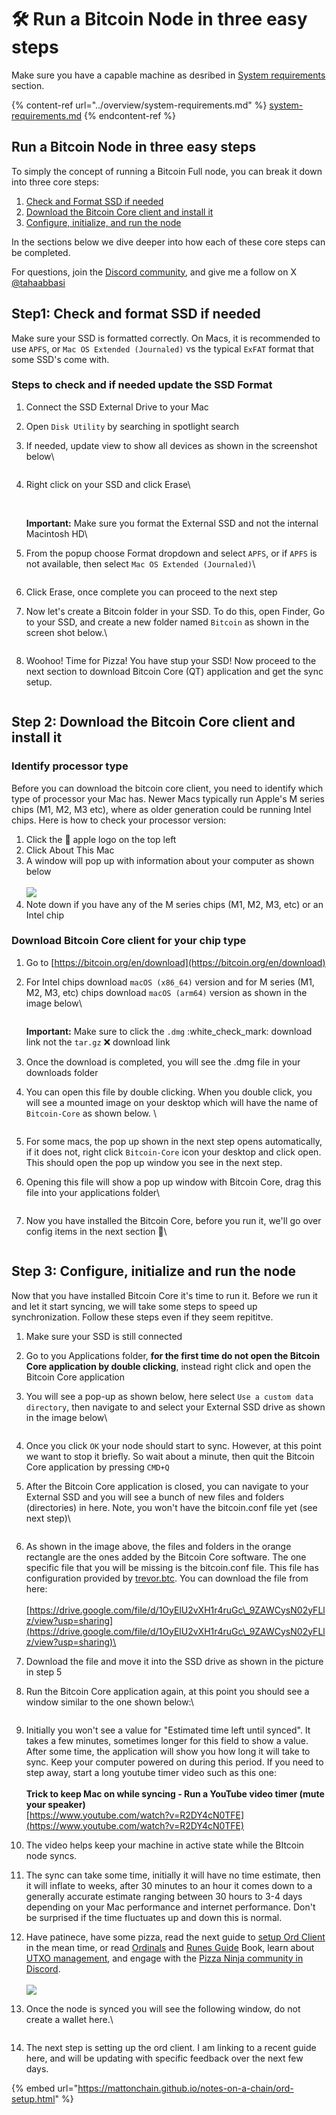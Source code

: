 # 🛠️ Run a Bitcoin Node in three easy steps

Make sure you have a capable machine as desribed in [System requirements](../overview/system-requirements.md) section.

{% content-ref url="../overview/system-requirements.md" %}
[system-requirements.md](../overview/system-requirements.md)
{% endcontent-ref %}

## Run a Bitcoin Node in three easy steps

To simply the concept of running a Bitcoin Full node, you can break it down into three core steps:

1. [Check and Format SSD if needed](run-a-bitcoin-node-in-three-easy-steps.md#step1-check-and-format-ssd-if-needed)
2. [Download the Bitcoin Core client and install it](run-a-bitcoin-node-in-three-easy-steps.md#step-2-download-the-bitcoin-core-client-and-install-it)
3. [Configure, initialize, and run the node](run-a-bitcoin-node-in-three-easy-steps.md#step-3-configure-initialize-and-run-the-node)

In the sections below we dive deeper into how each of these core steps can be completed.

For questions, join the [Discord community](https://discord.gg/ninjalerts), and give me a follow on X [@tahaabbasi](https://twitter.com/tahaabbasi)

## Step1: Check and format SSD if needed

Make sure your SSD is formatted correctly. On Macs, it is recommended to use `APFS`, or `Mac OS Extended (Journaled)` vs the typical `ExFAT` format that some SSD's come with.&#x20;

### Steps to check and if needed update the SSD Format

1. Connect the SSD External Drive to your Mac
2. Open `Disk Utility` by searching in spotlight search
3.  If needed, update view to show all devices as shown in the screenshot below\


    <figure><img src="../.gitbook/assets/image.png" alt=""><figcaption></figcaption></figure>
4.  Right click on your SSD and click Erase\


    <figure><img src="../.gitbook/assets/image (6).png" alt=""><figcaption></figcaption></figure>

    \
    **Important:** Make sure you format the External SSD and not the internal Macintosh HD\

5.  From the popup choose Format dropdown and select `APFS`, or if `APFS` is not available, then select `Mac OS Extended (Journaled)`\


    <figure><img src="../.gitbook/assets/image (1) (1).png" alt=""><figcaption></figcaption></figure>
6. Click Erase, once complete you can proceed to the next step
7.  Now let's create a Bitcoin folder in your SSD. To do this, open Finder, Go to your SSD, and create a new folder named `Bitcoin` as shown in the screen shot below.\


    <figure><img src="../.gitbook/assets/image (8).png" alt=""><figcaption></figcaption></figure>
8. Woohoo! Time for Pizza! You have stup your SSD! Now proceed to the next section to download Bitcoin Core (QT) application and get the sync setup.

<figure><img src="../.gitbook/assets/pizza.gif" alt=""><figcaption></figcaption></figure>

## Step 2: Download the Bitcoin Core client and install it

### Identify processor type

Before you can download the bitcoin core client, you need to identify which type of processor your Mac has. Newer Macs typically run Apple's M series chips (M1, M2, M3 etc), where as older generation could be running Intel chips. Here is how to check your processor version:

1. Click the  apple logo on the top left
2. Click About This Mac
3. A window will pop up with information about your computer as shown below\
   \
   ![](<../.gitbook/assets/image (2) (1).png>)
4. Note down if you have any of the M series chips (M1, M2, M3, etc) or an Intel chip

### Download Bitcoin Core client for your chip type

1. Go to [https://bitcoin.org/en/download](https://bitcoin.org/en/download)
2.  For Intel chips download `macOS (x86_64)` version and for M series (M1, M2, M3, etc) chips download `macOS (arm64)` version as shown in the image below\


    <figure><img src="../.gitbook/assets/image (3) (1).png" alt=""><figcaption></figcaption></figure>

    **Important:** Make sure to click the `.dmg` :white\_check\_mark: download link not the `tar.gz` :x: download link
3. Once the download is completed, you will see the .dmg file in your downloads folder
4.  You can open this file by double clicking. When you double click, you will see a mounted image on your desktop which will have the name of `Bitcoin-Core` as shown below. \


    <figure><img src="../.gitbook/assets/image (4).png" alt=""><figcaption></figcaption></figure>
5. For some macs, the pop up shown in the next step opens automatically, if it does not, right click `Bitcoin-Core` icon your desktop and click open. This should open the pop up window you see in the next step.
6.  Opening this file will show a pop up window with Bitcoin Core, drag this file into your applications folder\


    <figure><img src="../.gitbook/assets/image (4) (1).png" alt=""><figcaption></figcaption></figure>
7.  Now you have installed the Bitcoin Core, before you run it, we'll go over config items in the next section :rocket:\


    <figure><img src="../.gitbook/assets/pizza.gif" alt=""><figcaption></figcaption></figure>

## Step 3: Configure, initialize and run the node

Now that you have installed Bitcoin Core it's time to run it. Before we run it and let it start syncing, we will take some steps to speed up synchronization. Follow these steps even if they seem repititve.&#x20;

1. Make sure your SSD is still connected
2. Go to you Applications folder, **for the first time do not open the Bitcoin Core application by double clicking**, instead right click and open the Bitcoin Core application
3.  You will see a pop-up as shown below, here select `Use a custom data directory`, then navigate to and select your External SSD drive as shown in the image below\


    <figure><img src="../.gitbook/assets/image (10).png" alt=""><figcaption></figcaption></figure>
4. Once you click `OK` your node should start to sync. However, at this point we want to stop it briefly. So wait about a minute, then quit the Bitcoin Core application by pressing `CMD+Q`&#x20;
5.  After the Bitcoin Core application is closed, you can navigate to your External SSD and you will see a bunch of new files and folders (directories) in here. Note, you won't have the bitcoin.conf file yet (see next step)\


    <figure><img src="../.gitbook/assets/image (6) (1).png" alt=""><figcaption></figcaption></figure>
6. As shown in the image above, the files and folders in the orange rectangle are the ones added by the Bitcoin Core software. The one specific file that you will be missing is the bitcoin.conf file. This file has configuration provided by [trevor.btc](https://twitter.com/TO). You can download the file from here:\
   \
   [https://drive.google.com/file/d/1OyElU2vXH1r4ruGc\_9ZAWCysN02yFLlz/view?usp=sharing](https://drive.google.com/file/d/1OyElU2vXH1r4ruGc\_9ZAWCysN02yFLlz/view?usp=sharing)\

7. Download the file and move it into the SSD drive as shown in the picture in step 5
8.  Run the Bitcoin Core application again, at this point you should see a window similar to the one shown below:\


    <figure><img src="../.gitbook/assets/image (7).png" alt=""><figcaption></figcaption></figure>
9. Initially you won't see a value for "Estimated time left until synced". It takes a few minutes, sometimes longer for this field to show a value. After some time, the application will show you how long it will take to sync. Keep your computer powered on during this period. If you need to step away, start a long youtube timer video such as this one:\
   \
   **Trick to keep Mac on while syncing - Run a YouTube video timer (mute your speaker)**\
   [https://www.youtube.com/watch?v=R2DY4cN0TFE](https://www.youtube.com/watch?v=R2DY4cN0TFE)
10. The video helps keep your machine in active state while the BItcoin node syncs.&#x20;
11. The sync can take some time, initially it will have no time estimate, then it will inflate to weeks, after 30 minutes to an hour it comes down to a generally accurate estimate ranging between 30 hours to 3-4 days depending on your Mac performance and internet performance. Don't be surprised if the time fluctuates up and down this is normal.
12. Have patinece, have some pizza, read the next guide to [setup Ord Client](https://mattonchain.github.io/notes-on-a-chain/ord-setup.html) in the mean time, or read [Ordinals](https://docs.ordinals.com/introduction.html) and [Runes Guide](https://docs.ordinals.com/runes.html) Book, learn about [UTXO management](https://x.com/tahaabbasi/status/1778231378410397711), and engage with the [Pizza Ninja community in Discord](https://discord.gg/ninjalerts).\
    \
    ![](../.gitbook/assets/pizza.gif)


13. Once the node is synced you will see the following window, do not create a wallet here.\


    <figure><img src="../.gitbook/assets/image (5).png" alt=""><figcaption></figcaption></figure>


14. The next step is setting up the ord client. I am linking to a recent guide here, and will be updating with specific feedback over the next few days.

{% embed url="https://mattonchain.github.io/notes-on-a-chain/ord-setup.html" %}
